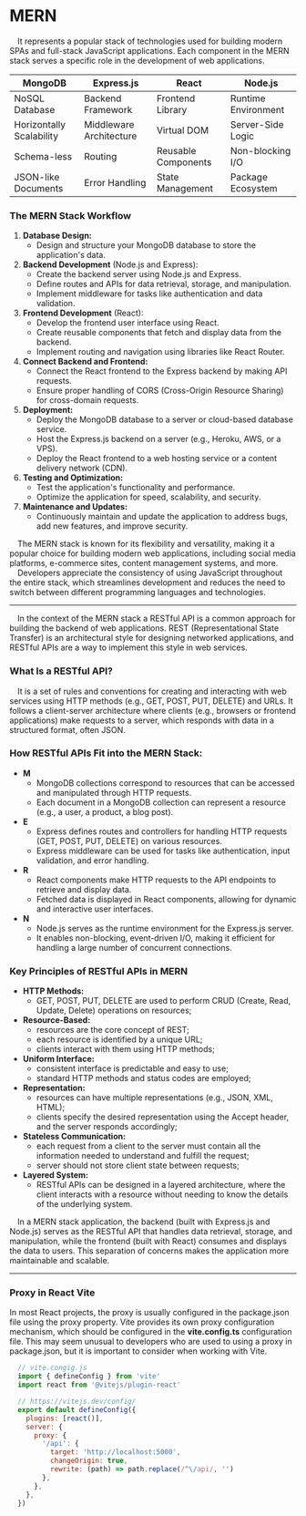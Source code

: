 # MERN

&emsp;It represents a popular stack of technologies used for building modern SPAs and full-stack JavaScript applications. 
Each component in the MERN stack serves a specific role in the development of web applications.

|         MongoDB          |       Express.js        |       React         |       Node.js       |
|--------------------------|-------------------------|---------------------|---------------------|
| NoSQL Database           | Backend Framework       | Frontend Library    | Runtime Environment |
| Horizontally Scalability | Middleware Architecture | Virtual DOM         | Server-Side Logic   |
| Schema-less              | Routing                 | Reusable Components | Non-blocking I/O    |
| JSON-like Documents      | Error Handling          | State Management    | Package Ecosystem   |

### The MERN Stack Workflow

1. **Database Design:**
   - Design and structure your MongoDB database to store the application's data.
2. **Backend Development** (Node.js and Express):
   - Create the backend server using Node.js and Express.
   - Define routes and APIs for data retrieval, storage, and manipulation.
   - Implement middleware for tasks like authentication and data validation.
3. **Frontend Development** (React):
   - Develop the frontend user interface using React.
   - Create reusable components that fetch and display data from the backend.
   - Implement routing and navigation using libraries like React Router.
4. **Connect Backend and Frontend:**
   - Connect the React frontend to the Express backend by making API requests.
   - Ensure proper handling of CORS (Cross-Origin Resource Sharing) for cross-domain requests.
5. **Deployment:**
   - Deploy the MongoDB database to a server or cloud-based database service.
   - Host the Express.js backend on a server (e.g., Heroku, AWS, or a VPS).
   - Deploy the React frontend to a web hosting service or a content delivery network (CDN).
6. **Testing and Optimization:**
   - Test the application's functionality and performance.
   - Optimize the application for speed, scalability, and security.
7. **Maintenance and Updates:**
   - Continuously maintain and update the application to address bugs, add new features, and improve security.

&emsp;The MERN stack is known for its flexibility and versatility, making it a popular choice for building modern web applications, including social media platforms, e-commerce sites, content management systems, and more.\
&emsp;Developers appreciate the consistency of using JavaScript throughout the entire stack, which streamlines development and reduces the need to switch between different programming languages and technologies.

- - -

&emsp;In the context of the MERN stack a RESTful API is a common approach for building the backend of web applications. REST (Representational State Transfer) is an architectural style for designing networked applications, and RESTful APIs are a way to implement this style in web services. 

### What Is a RESTful API?

&emsp;It is a set of rules and conventions for creating and interacting with web services using HTTP methods (e.g., GET, POST, PUT, DELETE) and URLs. It follows a client-server architecture where clients (e.g., browsers or frontend applications) make requests to a server, which responds with data in a structured format, often JSON.

### How RESTful APIs Fit into the MERN Stack:

+ **M**
  - MongoDB collections correspond to resources that can be accessed and manipulated through HTTP requests.
  - Each document in a MongoDB collection can represent a resource (e.g., a user, a product, a blog post).
+ **E**
  - Express defines routes and controllers for handling HTTP requests (GET, POST, PUT, DELETE) on various resources.
  - Express middleware can be used for tasks like authentication, input validation, and error handling.
+ **R**
  - React components make HTTP requests to the API endpoints to retrieve and display data.
  - Fetched data is displayed in React components, allowing for dynamic and interactive user interfaces.
+ **N**
  - Node.js serves as the runtime environment for the Express.js server.
  - It enables non-blocking, event-driven I/O, making it efficient for handling a large number of concurrent connections.

### Key Principles of RESTful APIs in MERN

+ **HTTP Methods:**
  - GET, POST, PUT, DELETE are used to perform CRUD (Create, Read, Update, Delete) operations on resources;
+ **Resource-Based:**
  - resources are the core concept of REST;
  - each resource is identified by a unique URL;
  - clients interact with them using HTTP methods;
+ **Uniform Interface:**
  - consistent interface is predictable and easy to use;
  - standard HTTP methods and status codes are employed;
+ **Representation:**
  - resources can have multiple representations (e.g., JSON, XML, HTML);
  - clients specify the desired representation using the Accept header, and the server responds accordingly;
+ **Stateless Communication:**
  - each request from a client to the server must contain all the information needed to understand and fulfill the request;
  - server should not store client state between requests;
+ **Layered System:**
  - RESTful APIs can be designed in a layered architecture, where the client interacts with a resource without needing to know the details of the underlying system.

&emsp;In a MERN stack application, the backend (built with Express.js and Node.js) serves as the RESTful API that handles data retrieval, storage, and manipulation, while the frontend (built with React) consumes and displays the data to users. This separation of concerns makes the application more maintainable and scalable.

- - -

### Proxy in React Vite

In most React projects, the proxy is usually configured in the package.json file using the proxy property. Vite provides its own proxy configuration mechanism, which should be configured in the **vite.config.ts** configuration file. This may seem unusual to developers who are used to using a proxy in package.json, but it is important to consider when working with Vite.

```javascript
  // vite.congig.js
  import { defineConfig } from 'vite'
  import react from '@vitejs/plugin-react'

  // https://vitejs.dev/config/
  export default defineConfig({
    plugins: [react()],
    server: {
      proxy: {
        '/api': {
          target: 'http://localhost:5000',
          changeOrigin: true,
          rewrite: (path) => path.replace(/^\/api/, '')
        },
      },
    },
  })
```







